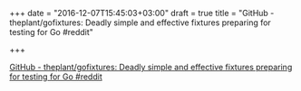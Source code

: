 +++
date = "2016-12-07T15:45:03+03:00"
draft = true
title = "GitHub - theplant/gofixtures: Deadly simple and effective fixtures preparing for testing for Go  #reddit"

+++

<p><a href="https://t.co/q20ylGHpjD">GitHub - theplant/gofixtures: Deadly simple and effective fixtures preparing for testing for Go  #reddit</a></p>
